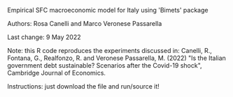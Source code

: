 Empirical SFC macroeconomic model for Italy using 'Bimets' package

Authors: Rosa Canelli and Marco Veronese Passarella

Last change: 9 May 2022

Note: this R code reproduces the experiments discussed in: Canelli, R., Fontana, G., Realfonzo, R. and Veronese Passarella, M. (2022) "Is the Italian government debt sustainable? Scenarios after the Covid-19 shock", Cambridge Journal of Economics. 

Instructions: just download the file and run/source it!
